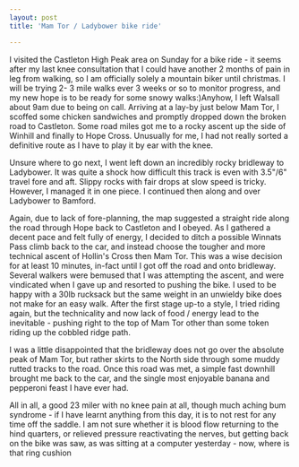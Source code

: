 ```yaml
---
layout: post
title: 'Mam Tor / Ladybower bike ride'

---
```


I visited the Castleton High Peak area on Sunday for a bike ride - it seems after my last knee consultation that I could have another 2 months of pain in leg from walking, so I am officially solely a mountain biker until christmas.  I will be trying 2- 3 mile walks ever 3 weeks or so to monitor progress, and my new hope is to be ready for some snowy walks:)Anyhow, I left Walsall about 9am due to being on call. Arriving at a lay-by just below Mam Tor, I scoffed some chicken sandwiches and promptly dropped down the broken road to Castleton. Some road miles got me to a rocky ascent up the side of Winhill and finally to Hope Cross. Unusually for me, I had not really sorted a definitive route as I have to play it by ear with the knee.

Unsure where to go next, I went left down an incredibly rocky bridleway to Ladybower. It was quite a shock how difficult this track is even with 3.5"/6" travel fore and aft. Slippy rocks with fair drops at slow speed is tricky. However, I managed it in one piece. I continued then along and over Ladybower to Bamford.

Again, due to lack of fore-planning, the map suggested a straight ride along the road through Hope back to Castleton and I obeyed. As I gathered a decent pace and felt fully of energy, I decided to ditch a possible Winnats Pass climb back to the car, and instead choose the tougher and more technical ascent of Hollin's Cross then Mam Tor. This was a wise decision for at least 10 minutes, in-fact until I got off the road and onto bridleway. Several walkers were bemused that I was attempting the ascent, and were vindicated when I gave up and resorted to pushing the bike. I used to be happy with a 30lb rucksack but the same weight in an unwieldy bike does not make for an easy walk. After the first stage up-to a style, I tried riding again, but the technicality and now lack of food / energy lead to the inevitable - pushing right to the top of Mam Tor other than some token riding up the cobbled ridge path.

I was a little disappointed that the bridleway does not go over the absolute peak of Mam Tor, but rather skirts to the North side through some muddy rutted tracks to the road. Once this road was met, a simple fast downhill brought me back to the car, and the single most enjoyable banana and pepperoni feast I have ever had.

All in all, a good 23 miler with no knee pain at all, though much aching bum syndrome - if I have learnt anything from this day, it is to not rest for any time off the saddle. I am not sure whether it is blood flow returning to the hind quarters, or relieved pressure reactivating the nerves, but getting back on the bike was saw, as was sitting at a computer yesterday - now, where is that ring cushion
